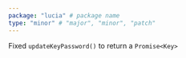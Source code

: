 ```yaml
---
package: "lucia" # package name
type: "minor" # "major", "minor", "patch"
---
```


Fixed `updateKeyPassword()` to return a `Promise<Key>`
